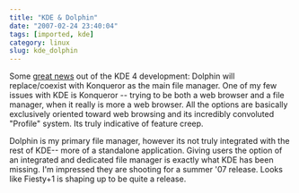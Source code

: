 ```yaml
---
title: "KDE & Dolphin"
date: "2007-02-24 23:40:04"
tags: [imported, kde]
category: linux
slug: kde_dolphin
---
```

	

Some <a href="http://dot.kde.org/1172249109/" title="Looking forward to it">great news</a> out of the KDE 4 development: Dolphin will replace/coexist with Konqueror as the main file manager. One of my few issues with KDE is Konqueror -- trying to be both a web browser and a file manager, when it really is more a web browser. All the options are basically exclusively oriented toward web browsing and its incredibly convoluted "Profile" system. Its truly indicative of feature creep.

Dolphin is my primary file manager, however its not truly integrated with the rest of KDE-- more of a standalone application. Giving users the option of an integrated and dedicated file manager is exactly what KDE has been missing. I'm impressed they are shooting for a summer '07 release. Looks like Fiesty+1 is shaping up to be quite a release.
